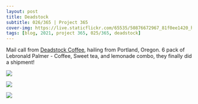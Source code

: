```yaml
---
layout: post
title: Deadstock
subtitle: 026/365 | Project 365
cover-img: https://live.staticflickr.com/65535/50876672967_81f0ee1420_h.jpg
tags: [blog, 2021, project 365, 025/365, deadstock]
---
```

Mail call from <a href="http://www.deadstockcoffee.com/" target=_new>Deadstock Coffee</a>, hailing from Portland, Oregon.
6 pack of Lebronald Palmer - Coffee, Sweet tea, and lemonade combo, they finally did a shipment!
<p class="post-img-wrap">
  <img src="https://live.staticflickr.com/65535/50876566766_3db35ca420_h.jpg">
</p>
<p class="post-img-wrap">
  <img src="https://live.staticflickr.com/65535/50876566766_3db35ca420_h.jpg">
</p>
<p class="post-img-wrap">
  <img src="https://live.staticflickr.com/65535/50875852138_9aac534487_h.jpg">
</p>
